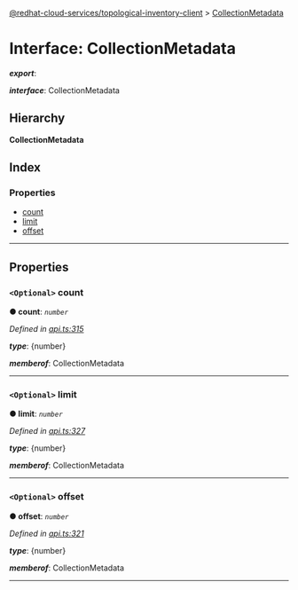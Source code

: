 [@redhat-cloud-services/topological-inventory-client](../README.md) > [CollectionMetadata](../interfaces/collectionmetadata.md)

# Interface: CollectionMetadata

*__export__*: 

*__interface__*: CollectionMetadata

## Hierarchy

**CollectionMetadata**

## Index

### Properties

* [count](collectionmetadata.md#count)
* [limit](collectionmetadata.md#limit)
* [offset](collectionmetadata.md#offset)

---

## Properties

<a id="count"></a>

### `<Optional>` count

**● count**: *`number`*

*Defined in [api.ts:315](https://github.com/RedHatInsights/javascript-clients/blob/master/packages/topological-inventory/api.ts#L315)*

*__type__*: {number}

*__memberof__*: CollectionMetadata

___
<a id="limit"></a>

### `<Optional>` limit

**● limit**: *`number`*

*Defined in [api.ts:327](https://github.com/RedHatInsights/javascript-clients/blob/master/packages/topological-inventory/api.ts#L327)*

*__type__*: {number}

*__memberof__*: CollectionMetadata

___
<a id="offset"></a>

### `<Optional>` offset

**● offset**: *`number`*

*Defined in [api.ts:321](https://github.com/RedHatInsights/javascript-clients/blob/master/packages/topological-inventory/api.ts#L321)*

*__type__*: {number}

*__memberof__*: CollectionMetadata

___

